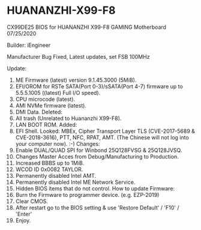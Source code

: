 # HUANANZHI-X99-F8
  CX99DE25 BIOS for HUANANZHI X99-F8 GAMING Motherboard 07/25/2020

  Builder: iEngineer

  Manufacturer Bug Fixed, Latest updates, set FSB 100MHz

Update:
1) ME Firmware (latest) version 9.1.45.3000 (5MiB).
2) EFI/OROM for RSTe SATA(Port 0-3)/sSATA(Port 4-7) firmware up to 5.5.5.1005 ((latest) Full I/O speed).
3) CPU microcode (latest).
4) AMI NVMe firmware (latest).
5) DMI Data.
Deleted:
1) All trash (Unrelated to Huananzhi X99-F8).
2) LAN BOOT ROM.
Added:
1) EFI Shell.
Looked:
MBEx, Cipher Transport Layer TLS (CVE-2017-5689 & CVE-2018-3616), PTT, NFC, RPAT, AMT. (The Chinese will not log into your computer now). :-)
Changes:
1) Enable DUAL/QUAD SPI for Winbond 25Q128FVSG & 25Q128JVSQ.
2) Changes Master Acces from Debug/Manufacturing to Production.
3) Increased BBBS up to 1MiB.
4) WCOD ID 0x0082 TAYLOR.
5) Permanently disabled Intel AMT.
6) Permanently disabled Intel ME Network Service.
7) Hidden BIOS items that do not control.
How to update Firmware:
1) Burn the Firmware to programmer device. (e.g. EZP-2019)
2) Clear CMOS.
3) After restart go to the BIOS setting & use 'Restore Default' / 'F10' / 'Enter'
4) Enjoy.
